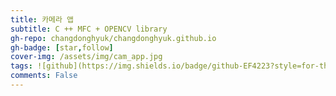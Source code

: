 ```yaml
---
title: 카메라 앱
subtitle: C ++ MFC + OPENCV library
gh-repo: changdonghyuk/changdonghyuk.github.io
gh-badge: [star,follow]
cover-img: /assets/img/cam_app.jpg
tags: ![github](https://img.shields.io/badge/github-EF4223?style=for-the-badge&logo=github&logoColor=white)
comments: False
---
```

